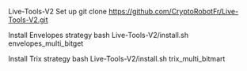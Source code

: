 Live-Tools-V2
Set up
git clone https://github.com/CryptoRobotFr/Live-Tools-V2.git

Install Envelopes strategy
bash Live-Tools-V2/install.sh envelopes_multi_bitget

Install Trix strategy
bash Live-Tools-V2/install.sh trix_multi_bitmart
